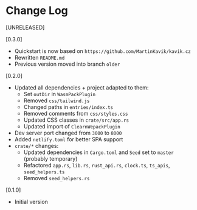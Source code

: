 # Change Log

[UNRELEASED]

[0.3.0]

- Quickstart is now based on `https://github.com/MartinKavik/kavik.cz`
- Rewritten `README.md`
- Previous version moved into branch `older`

[0.2.0]

- Updated all dependencies + project adapted to them:
  - Set `outDir` in `WasmPackPlugin`
  - Removed `css/tailwind.js`
  - Changed paths in `entries/index.ts`
  - Removed comments from `css/styles.css`
  - Updated CSS classes in `crate/src/app.rs`
  - Updated import of `ClearnWepackPlugin`
- Dev server port changed from `3000` to `8000`
- Added `netlify.toml` for better SPA support
- `crate/*` changes:
  - Updated dependencies in `Cargo.toml` and `Seed` set to `master` (probably temporary)
  - Refactored `app.rs`, `lib.rs`, `rust_api.rs`, `clock.ts`, `ts_apis`, `seed_helpers.ts`
  - Removed `seed_helpers.rs`

[0.1.0]

- Initial version
